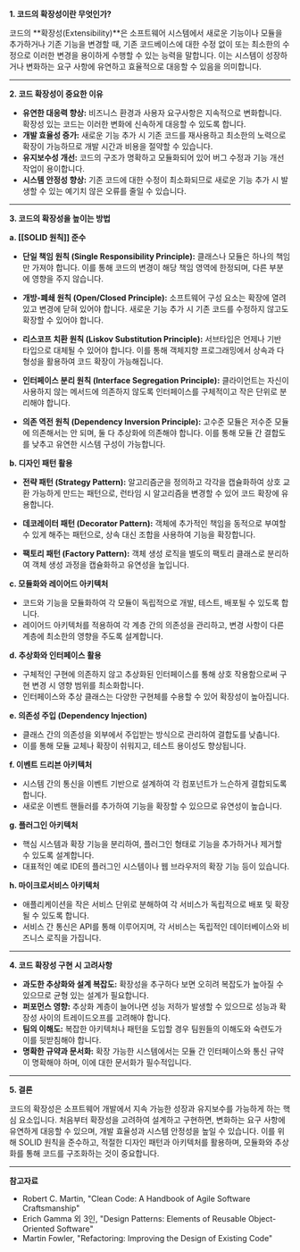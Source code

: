 **1. 코드의 확장성이란 무엇인가?**

코드의 **확장성(Extensibility)**은 소프트웨어 시스템에서 새로운 기능이나 모듈을 추가하거나 기존 기능을 변경할 때, 기존 코드베이스에 대한 수정 없이 또는 최소한의 수정으로 이러한 변경을 용이하게 수행할 수 있는 능력을 말합니다. 이는 시스템이 성장하거나 변화하는 요구 사항에 유연하고 효율적으로 대응할 수 있음을 의미합니다.

---

**2. 코드 확장성이 중요한 이유**

- **유연한 대응력 향상:** 비즈니스 환경과 사용자 요구사항은 지속적으로 변화합니다. 확장성 있는 코드는 이러한 변화에 신속하게 대응할 수 있도록 합니다.
- **개발 효율성 증가:** 새로운 기능 추가 시 기존 코드를 재사용하고 최소한의 노력으로 확장이 가능하므로 개발 시간과 비용을 절약할 수 있습니다.
- **유지보수성 개선:** 코드의 구조가 명확하고 모듈화되어 있어 버그 수정과 기능 개선 작업이 용이합니다.
- **시스템 안정성 향상:** 기존 코드에 대한 수정이 최소화되므로 새로운 기능 추가 시 발생할 수 있는 예기치 않은 오류를 줄일 수 있습니다.

---

**3. 코드의 확장성을 높이는 방법**

**a. [[SOLID 원칙]] 준수**

- **단일 책임 원칙 (Single Responsibility Principle):** 클래스나 모듈은 하나의 책임만 가져야 합니다. 이를 통해 코드의 변경이 해당 책임 영역에 한정되며, 다른 부분에 영향을 주지 않습니다.
  
- **개방-폐쇄 원칙 (Open/Closed Principle):** 소프트웨어 구성 요소는 확장에 열려 있고 변경에 닫혀 있어야 합니다. 새로운 기능 추가 시 기존 코드를 수정하지 않고도 확장할 수 있어야 합니다.

- **리스코프 치환 원칙 (Liskov Substitution Principle):** 서브타입은 언제나 기반 타입으로 대체될 수 있어야 합니다. 이를 통해 객체지향 프로그래밍에서 상속과 다형성을 활용하여 코드 확장이 가능해집니다.

- **인터페이스 분리 원칙 (Interface Segregation Principle):** 클라이언트는 자신이 사용하지 않는 메서드에 의존하지 않도록 인터페이스를 구체적이고 작은 단위로 분리해야 합니다.

- **의존 역전 원칙 (Dependency Inversion Principle):** 고수준 모듈은 저수준 모듈에 의존해서는 안 되며, 둘 다 추상화에 의존해야 합니다. 이를 통해 모듈 간 결합도를 낮추고 유연한 시스템 구성이 가능합니다.

**b. 디자인 패턴 활용**

- **전략 패턴 (Strategy Pattern):** 알고리즘군을 정의하고 각각을 캡슐화하여 상호 교환 가능하게 만드는 패턴으로, 런타임 시 알고리즘을 변경할 수 있어 코드 확장에 유용합니다.

- **데코레이터 패턴 (Decorator Pattern):** 객체에 추가적인 책임을 동적으로 부여할 수 있게 해주는 패턴으로, 상속 대신 조합을 사용하여 기능을 확장합니다.

- **팩토리 패턴 (Factory Pattern):** 객체 생성 로직을 별도의 팩토리 클래스로 분리하여 객체 생성 과정을 캡슐화하고 유연성을 높입니다.

**c. 모듈화와 레이어드 아키텍처**

- 코드와 기능을 모듈화하여 각 모듈이 독립적으로 개발, 테스트, 배포될 수 있도록 합니다.
- 레이어드 아키텍처를 적용하여 각 계층 간의 의존성을 관리하고, 변경 사항이 다른 계층에 최소한의 영향을 주도록 설계합니다.

**d. 추상화와 인터페이스 활용**

- 구체적인 구현에 의존하지 않고 추상화된 인터페이스를 통해 상호 작용함으로써 구현 변경 시 영향 범위를 최소화합니다.
- 인터페이스와 추상 클래스는 다양한 구현체를 수용할 수 있어 확장성이 높아집니다.

**e. 의존성 주입 (Dependency Injection)**

- 클래스 간의 의존성을 외부에서 주입받는 방식으로 관리하여 결합도를 낮춥니다.
- 이를 통해 모듈 교체나 확장이 쉬워지고, 테스트 용이성도 향상됩니다.

**f. 이벤트 드리븐 아키텍처**

- 시스템 간의 통신을 이벤트 기반으로 설계하여 각 컴포넌트가 느슨하게 결합되도록 합니다.
- 새로운 이벤트 핸들러를 추가하여 기능을 확장할 수 있으므로 유연성이 높습니다.

**g. 플러그인 아키텍처**

- 핵심 시스템과 확장 기능을 분리하여, 플러그인 형태로 기능을 추가하거나 제거할 수 있도록 설계합니다.
- 대표적인 예로 IDE의 플러그인 시스템이나 웹 브라우저의 확장 기능 등이 있습니다.

**h. 마이크로서비스 아키텍처**

- 애플리케이션을 작은 서비스 단위로 분해하여 각 서비스가 독립적으로 배포 및 확장될 수 있도록 합니다.
- 서비스 간 통신은 API를 통해 이루어지며, 각 서비스는 독립적인 데이터베이스와 비즈니스 로직을 가집니다.

---

**4. 코드 확장성 구현 시 고려사항**

- **과도한 추상화와 설계 복잡도:** 확장성을 추구하다 보면 오히려 복잡도가 높아질 수 있으므로 균형 있는 설계가 필요합니다.
- **퍼포먼스 영향:** 추상화 계층이 늘어나면 성능 저하가 발생할 수 있으므로 성능과 확장성 사이의 트레이드오프를 고려해야 합니다.
- **팀의 이해도:** 복잡한 아키텍처나 패턴을 도입할 경우 팀원들의 이해도와 숙련도가 이를 뒷받침해야 합니다.
- **명확한 규약과 문서화:** 확장 가능한 시스템에서는 모듈 간 인터페이스와 통신 규약이 명확해야 하며, 이에 대한 문서화가 필수적입니다.

---

**5. 결론**

코드의 확장성은 소프트웨어 개발에서 지속 가능한 성장과 유지보수를 가능하게 하는 핵심 요소입니다. 처음부터 확장성을 고려하여 설계하고 구현하면, 변화하는 요구 사항에 유연하게 대응할 수 있으며, 개발 효율성과 시스템 안정성을 높일 수 있습니다. 이를 위해 SOLID 원칙을 준수하고, 적절한 디자인 패턴과 아키텍처를 활용하며, 모듈화와 추상화를 통해 코드를 구조화하는 것이 중요합니다.

---

**참고자료**

- Robert C. Martin, "Clean Code: A Handbook of Agile Software Craftsmanship"
- Erich Gamma 외 3인, "Design Patterns: Elements of Reusable Object-Oriented Software"
- Martin Fowler, "Refactoring: Improving the Design of Existing Code"